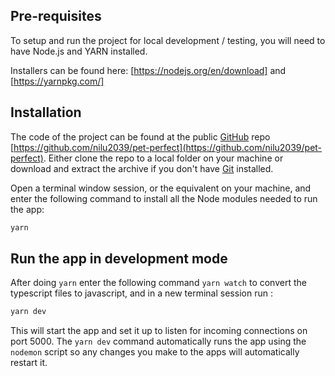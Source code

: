 ## Pre-requisites

To setup and run the project for local development / testing, you will need to have Node.js and YARN installed.

Installers can be found here: [https://nodejs.org/en/download] and [https://yarnpkg.com/]

## Installation

The code of the project can be found at the public [GitHub](https://github.com/) repo [https://github.com/nilu2039/pet-perfect](https://github.com/nilu2039/pet-perfect). Either clone the repo to a local folder on your machine or download and extract the archive if you don't have [Git](https://git-scm.com/) installed.

Open a terminal window session, or the equivalent on your machine, and enter the following command to install all the Node modules needed to run the app:

```sh
yarn
```

## Run the app in development mode

After doing `yarn` enter the following command `yarn watch` to convert the typescript files to javascript, and in a new terminal session run :

```sh
yarn dev
```

This will start the app and set it up to listen for incoming connections on port 5000. The `yarn dev` command automatically runs the app using the `nodemon` script so any changes you make to the apps will automatically restart it.
